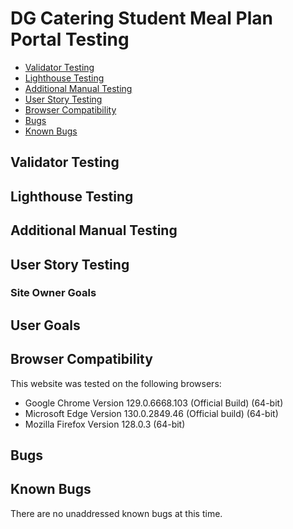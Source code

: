 # DG Catering Student Meal Plan Portal Testing

* [Validator Testing](#validator-testing)
* [Lighthouse Testing](#lighthouse-testing)
* [Additional Manual Testing](#additional-manual-testing)
* [User Story Testing](#user-story-testing)
* [Browser Compatibility](#browser-compatibility)
* [Bugs](#bugs)
* [Known Bugs](#known-bugs)

## Validator Testing



## Lighthouse Testing



## Additional Manual Testing



## User Story Testing

### Site Owner Goals
  
## User Goals

## Browser Compatibility
This website was tested on the following browsers:
- Google Chrome Version 129.0.6668.103 (Official Build) (64-bit)
- Microsoft Edge Version 130.0.2849.46 (Official build) (64-bit)
- Mozilla Firefox Version 128.0.3 (64-bit)

## Bugs


## Known Bugs
There are no unaddressed known bugs at this time. 
  


